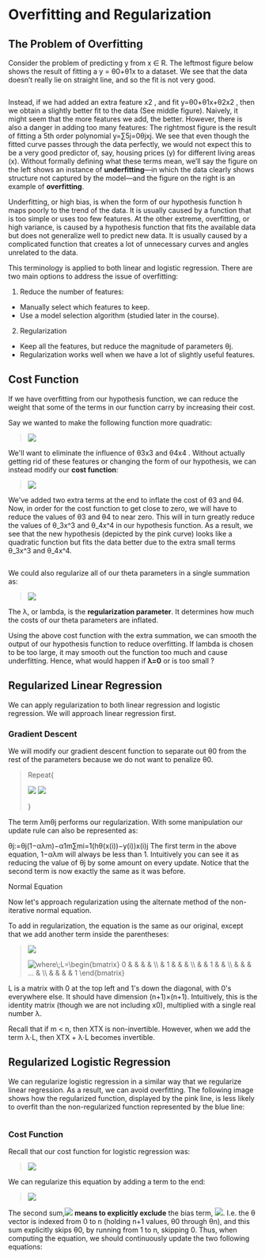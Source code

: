# Overfitting and Regularization

## The Problem of Overfitting

Consider the problem of predicting y from x ∈ R. The leftmost figure below shows the result of fitting a y = θ0+θ1x to a dataset. We see that the data doesn’t really lie on straight line, and so the fit is not very good.

<img src="https://d3c33hcgiwev3.cloudfront.net/imageAssetProxy.v1/0cOOdKsMEeaCrQqTpeD5ng_2a806eb8d988461f716f4799915ab779_Screenshot-2016-11-15-00.23.30.png?expiry=1503705600000&amp;hmac=InQcmwxJz7rmYzHGDd6gIww5GndZUESIUHwUejHe_1A" alt="" data-asset-id="0cOOdKsMEeaCrQqTpeD5ng">

Instead, if we had added an extra feature x2 , and fit y=θ0+θ1x+θ2x2 , then we obtain a slightly better fit to the data (See middle figure). Naively, it might seem that the more features we add, the better. However, there is also a danger in adding too many features: The rightmost figure is the result of fitting a 5th order polynomial y=∑5j=0θjxj. We see that even though the fitted curve passes through the data perfectly, we would not expect this to be a very good predictor of, say, housing prices (y) for different living areas (x). Without formally defining what these terms mean, we’ll say the figure on the left shows an instance of **underfitting**—in which the data clearly shows structure not captured by the model—and the figure on the right is an example of **overfitting**.

Underfitting, or high bias, is when the form of our hypothesis function h maps poorly to the trend of the data. It is usually caused by a function that is too simple or uses too few features. At the other extreme, overfitting, or high variance, is caused by a hypothesis function that fits the available data but does not generalize well to predict new data. It is usually caused by a complicated function that creates a lot of unnecessary curves and angles unrelated to the data.

This terminology is applied to both linear and logistic regression. There are two main options to address the issue of overfitting:

1) Reduce the number of features:

- Manually select which features to keep.
- Use a model selection algorithm (studied later in the course).
2) Regularization

- Keep all the features, but reduce the magnitude of parameters θj.
- Regularization works well when we have a lot of slightly useful features.

## Cost Function

If we have overfitting from our hypothesis function, we can reduce the weight that some of the terms in our function carry by increasing their cost.

Say we wanted to make the following function more quadratic:

> <img src="https://latex.codecogs.com/gif.latex?\theta_0&plus;\theta_1x&plus;\theta_2x^2&plus;\theta_3x^3&plus;\theta_4x^4"  />

We'll want to eliminate the influence of θ3x3 and θ4x4 . Without actually getting rid of these features or changing the form of our hypothesis, we can instead modify our **cost function**:

> <img src="https://latex.codecogs.com/gif.latex?min_\theta\frac{1}{2m}\sum_{i=1}^m(h_\theta(x^{(i)})-y^{(i)})^2+1000\dot\theta^2_3+1000\dot\theta^2_4"  />

We've added two extra terms at the end to inflate the cost of θ3 and θ4. Now, in order for the cost function to get close to zero, we will have to reduce the values of θ3 and θ4 to near zero. This will in turn greatly reduce the values of θ_3x^3 and θ_4x^4 in our hypothesis function. As a result, we see that the new hypothesis (depicted by the pink curve) looks like a quadratic function but fits the data better due to the extra small terms θ_3x^3 and θ_4x^4.

<img src="https://d3c33hcgiwev3.cloudfront.net/imageAssetProxy.v1/j0X9h6tUEeawbAp5ByfpEg_ea3e85af4056c56fa704547770da65a6_Screenshot-2016-11-15-08.53.32.png?expiry=1503705600000&amp;hmac=S2Sfv2ihqAGAIhHA4FyCLjc-Kjt2qDUsQNSrqZx65ZQ" alt="" data-asset-id="j0X9h6tUEeawbAp5ByfpEg">

We could also regularize all of our theta parameters in a single summation as:

> <img src="https://latex.codecogs.com/gif.latex?min_\theta\frac{1}{2m}\sum_{i=1}^m(h_\theta(x^{(i)})-y^{(i)})^2+\lambda\sum_{j=1}^n\theta^2_j"  />

The λ, or lambda, is the **regularization parameter**. It determines how much the costs of our theta parameters are inflated.

Using the above cost function with the extra summation, we can smooth the output of our hypothesis function to reduce overfitting. If lambda is chosen to be too large, it may smooth out the function too much and cause underfitting. Hence, what would happen if **λ=0** or is too small ?

## Regularized Linear Regression

We can apply regularization to both linear regression and logistic regression. We will approach linear regression first.

### Gradient Descent

We will modify our gradient descent function to separate out θ0 from the rest of the parameters because we do not want to penalize θ0.

> Repeat{
> 
> <img src="https://latex.codecogs.com/gif.latex?\theta_0:=\theta_0-\frac{\alpha}{m}\sum_{i=1}^m(h_\theta(x^{(i)})-y^{(i)})x_0^{(i)}" />
>
> <img src="https://latex.codecogs.com/gif.latex?\theta_j:=\theta_j-\alpha[\frac{1}{m}\sum_{i=1}^m(h_\theta(x^{(i)})-y^{(i)})x_j^{(i)}&plus;\frac{\lambda}{m}\theta_j]\:&space;\:&space;j\in&space;\left&space;\{1,2...n&space;\right&space;\}"  />
> 
> }

The term λmθj performs our regularization. With some manipulation our update rule can also be represented as:

θj:=θj(1−αλm)−α1m∑mi=1(hθ(x(i))−y(i))x(i)j
The first term in the above equation, 1−αλm will always be less than 1. Intuitively you can see it as reducing the value of θj by some amount on every update. Notice that the second term is now exactly the same as it was before.

Normal Equation

Now let's approach regularization using the alternate method of the non-iterative normal equation.

To add in regularization, the equation is the same as our original, except that we add another term inside the parentheses:

> <img src="https://latex.codecogs.com/gif.latex?\theta=(X^T+{\lambda}\cdot{L})^{-1}X^Ty" />  
> <p>
> <img src="https://latex.codecogs.com/gif.latex?where\;L=\begin{bmatrix}&space;0&space;&&space;&&space;&&space;&&space;\\&space;&&space;1&space;&&space;&&space;&&space;\\&space;&&space;&&space;1&space;&&space;&&space;\\&space;&&space;&&space;&&space;...&space;&&space;\\&space;&&space;&&space;&&space;&&space;1&space;\end{bmatrix}" title="where\;L=\begin{bmatrix} 0 & & & & \\ & 1 & & & \\ & & 1 & & \\ & & & ... & \\ & & & & 1 \end{bmatrix}" />

L is a matrix with 0 at the top left and 1's down the diagonal, with 0's everywhere else. It should have dimension (n+1)×(n+1). Intuitively, this is the identity matrix (though we are not including x0), multiplied with a single real number λ.

Recall that if m < n, then XTX is non-invertible. However, when we add the term λ⋅L, then XTX + λ⋅L becomes invertible.

## Regularized Logistic Regression

We can regularize logistic regression in a similar way that we regularize linear regression. As a result, we can avoid overfitting. The following image shows how the regularized function, displayed by the pink line, is less likely to overfit than the non-regularized function represented by the blue line:

<img src="https://d3c33hcgiwev3.cloudfront.net/imageAssetProxy.v1/Od9mobDaEeaCrQqTpeD5ng_4f5e9c71d1aa285c1152ed4262f019c1_Screenshot-2016-11-22-09.31.21.png?expiry=1503705600000&amp;hmac=n4z-c9_38jdKEb705VoWy9NI5TpZlKTcF9NOg6e2tpE" alt="" data-asset-id="Od9mobDaEeaCrQqTpeD5ng">

### Cost Function

Recall that our cost function for logistic regression was:

> <img src="https://latex.codecogs.com/gif.latex?J(\theta)=-\frac{1}{m}\sum_{i=1}^m[y^{(i)}log(h_\theta(x^{(i)}))-(1-y^{(i)})log(1-h_\theta(x^{(i)}))]" />

We can regularize this equation by adding a term to the end:

> <img src="https://latex.codecogs.com/gif.latex?J(\theta)=-\frac{1}{m}\sum_{i=1}^m[y^{(i)}log(h_\theta(x^{(i)}))-(1-y^{(i)})log(1-h_\theta(x^{(i)}))]+\frac{\lambda}{2m}\sum_{j=1}^n\theta_j^2" />

The second sum,<img src="https://latex.codecogs.com/gif.latex?\sum_{j=1}^n\theta_j^2" /> **means to explicitly exclude** the bias term, <img src="https://latex.codecogs.com/gif.latex?\theta_0" />. I.e. the θ vector is indexed from 0 to n (holding n+1 values, θ0 through θn), and this sum explicitly skips θ0, by running from 1 to n, skipping 0. Thus, when computing the equation, we should continuously update the two following equations:

<img src="https://d3c33hcgiwev3.cloudfront.net/imageAssetProxy.v1/dfHLC70SEea4MxKdJPaTxA_306de28804a7467f7d84da0fe3ee9c7b_Screen-Shot-2016-12-07-at-10.49.02-PM.png?expiry=1503705600000&amp;hmac=FBrRJ1QDiMUO0ATAFm0c-WtexTOx6EVF7dMI0ER9i3Q" alt="" data-asset-id="dfHLC70SEea4MxKdJPaTxA">

